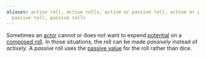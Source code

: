 ```yaml
---
aliases: active roll, active rolls, active or passive roll, active or passive rolls,
  passive roll, passive rolls
---
```

   
Sometimes an [actor](/not_created.md) cannot or does not want to expend [potential](../Rolling%20Dice/Potential.md) on a [composed roll](../Rolling%20Dice/Composing%20a%20Roll.md). In those situations, the roll can be made _passively_ instead of _actively_. A _passive_ roll uses the [passive value](../Rolling%20Dice/Passive%20Value.md) for the roll rather than dice.